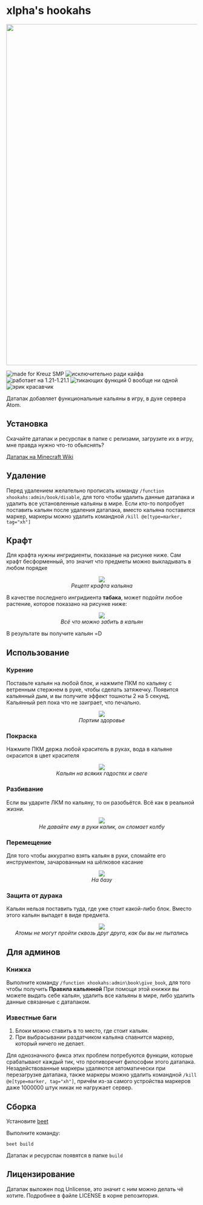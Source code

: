 # xlpha's hookahs

<div align="center"> <img src="/pics/minecraft_title.png" width="900"></div>

 ![made for Kreuz SMP](https://img.shields.io/badge/made_for-Kreuz_SMP-orange?style=flat) ![исключительно ради кайфа](https://img.shields.io/badge/%D0%B8%D1%81%D0%BA%D0%BB%D1%8E%D1%87%D0%B8%D1%82%D0%B5%D0%BB%D1%8C%D0%BD%D0%BE-%D1%80%D0%B0%D0%B4%D0%B8_%D0%BA%D0%B0%D0%B9%D1%84%D0%B0-green?style=flat) ![работает на 1.21-1.21.1](https://img.shields.io/badge/%D1%80%D0%B0%D0%B1%D0%BE%D1%82%D0%B0%D0%B5%D1%82%20%D0%BD%D0%B0-1.21--1.21.1-red?style=flat) ![тикающих функций 0 вообще ни одной](https://img.shields.io/badge/%D1%82%D0%B8%D0%BA%D0%B0%D1%8E%D1%89%D0%B8%D1%85_%D1%84%D1%83%D0%BD%D0%BA%D1%86%D0%B8%D0%B9-0_%D0%B2%D0%BE%D0%BE%D0%B1%D1%89%D0%B5_%D0%BD%D0%B8_%D0%BE%D0%B4%D0%BD%D0%BE%D0%B9-blue?style=flat) ![эрик красавчик](https://img.shields.io/badge/%D1%8D%D1%80%D0%B8%D0%BA-%D0%BA%D1%80%D0%B0%D1%81%D0%B0%D0%B2%D1%87%D0%B8%D0%BA-white?style=flat)

Датапак добавляет функциональные кальяны в игру, в духе сервера Atom.

## Установка
Скачайте датапак и ресурспак в папке с релизами, загрузите их в игру, мне правда нужно что-то обьяснять?

[Датапак на Minecraft Wiki](https://ru.minecraft.wiki/w/%D0%9D%D0%B0%D0%B1%D0%BE%D1%80_%D0%B4%D0%B0%D0%BD%D0%BD%D1%8B%D1%85)

## Удаление
Перед удалением желательно прописать команду `/function xhookahs:admin/book/disable`, для того чтобы удалить данные датапака и удалить все установленные кальяны в мире. Если кто-то попробует поставить кальян после удаления датапака, вместо кальяна поставится маркер, маркеры можно удалить командной `/kill @e[type=marker, tag="xh"]`

## Крафт
Для крафта нужны ингридиенты, показаные на рисунке ниже. Сам крафт бесформенный, это значит что предметы можно выкладывать в любом порядке
<div align="center"> <img src="/pics/recipe.png"></div>
<div align="center"><i>Рецепт крафта кальяна</i></div>

В качестве последнего ингридиента **табака**, может подойти любое растение, которое показано на рисунке ниже:
<div align="center"> <img src="/pics/tag.png"></div>
<div align="center"><i>Всё что можно забить в кальян</i></div>

В результате вы получите кальян =D

## Использование
### Курение
Поставьте кальян на любой блок, и нажмите ПКМ по кальяну с ветренным стержнем в руке, чтобы сделать затяжечку. Появится кальянный дым, и вы получите эффект тошноты 2 на 5 секунд. Кальянный реп пока что не заиграет, что печально.

<div align="center"> <img src="/pics/smoking.webp"></div>
<div align="center"><i>Портим здоровье</i></div>


### Покраска
Нажмите ПКМ держа любой краситель в руках, вода в кальяне окрасится в цвет красителя

<div align="center"> <img src="/pics/dyeing.webp"></div>
<div align="center"><i>Кальян на всяких гадостях и свеге</i></div>

### Разбивание
Если вы ударите ЛКМ по кальяну, то он разобьётся. Всё как в реальной жизни.

<div align="center"> <img src="/pics/breaking.webp"></div>
<div align="center"><i>Не давайте ему в руки калик, он сломает колбу</i></div>

### Перемещение
Для того чтобы аккуратно взять кальян в руки, сломайте его инструментом, зачарованным на шёлковое касание
<div align="center"> <img src="/pics/taking.webp"></div>
<div align="center"><i>На базу</i></div>

### Защита от дурака
Кальян нельзя поставить туда, где уже стоит какой-либо блок. Вместо этого кальян выпадет в виде предмета.

<div align="center"> <img src="/pics/placing.webp"></div>
<div align="center"><i>Атомы не могут пройти сквозь друг друга, как бы вы не пытались</i></div>

## Для админов
### Книжка
Выполните команду `/function xhookahs:admin\book\give_book`, для того чтобы получить **Правила кальянной**
При помощи этой книжки вы можете выдать себе кальян, удалить все кальяны в мире, либо удалить данные связанные с датапаком.

### Известные баги
1. Блоки можно ставить в то место, где стоит кальян.
2. При выбрасывании раздатчиком кальяна спавнится маркер, который ничего не делает.

Для однозначного фикса этих проблем потребуются функции, которые срабатывают каждый тик, что противоречит философии этого датапака. Незадействованные маркеры удаляются автоматически при перезагрузке датапака, также маркеры можно удалить командной `/kill @e[type=marker, tag="xh"]`, причём из-за самого устройства маркеров даже 1000000 штук никак не нагружает сервер. 

## Сборка

Установите [beet](https://mcbeet.dev/#installation)

Выполните команду:
```
beet build
```
Датапак и ресурспак появятся в папке `build`

## Лицензирование

Датапак выложен под Unlicense, это значит с ним можно делать чё хотите. Подробнее в файле LICENSE в корне репозитория.